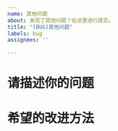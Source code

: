 ```yaml
---
name: 其他问题
about: 发现了其他问题？在这里进行提交。
title: "[BUG]其他问题"
labels: bug
assignees: ''

---
```


# **请描述你的问题**

# **希望的改进方法**
